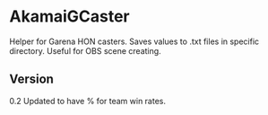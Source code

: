 AkamaiGCaster
=============

Helper for Garena HON casters.
Saves values to .txt files in specific directory.
Useful for OBS scene creating.

Version
---
0.2
Updated to have % for team win rates.

